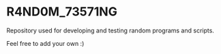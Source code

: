 # R4ND0M_73571NG
Repository used for developing and testing random programs and scripts.

Feel free to add your own :)
